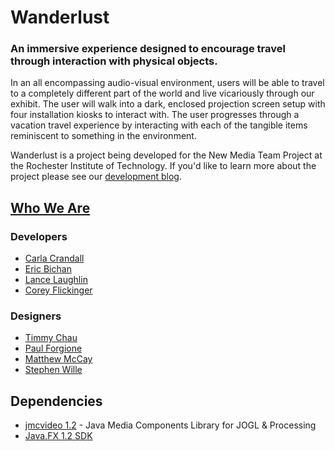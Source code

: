 Wanderlust
=============

### An immersive experience designed to encourage travel through interaction with physical objects.

In an all encompassing audio-visual environment, users will be able to travel to a completely different part of the world and live vicariously through our exhibit. The user will walk into a dark, enclosed projection screen setup with four installation kiosks to interact with. The user progresses through a vacation travel experience by interacting with each of the tangible items reminiscent to something in the environment.

Wanderlust is a project being developed for the New Media Team Project at the Rochester Institute of Technology. If you'd like to learn more about the project please see our [development blog](http://sugarpeas.cias.rit.edu/#home).

## [Who We Are](http://sugarpeas.cias.rit.edu/#team)

### Developers

* [Carla Crandall](https://www.github.com/CarlaCrandall)
* [Eric Bichan](https://www.github.com/bichan17)
* [Lance Laughlin](https://www.github.com/ExplosiveHippo)
* [Corey Flickinger](https://www.github.com/Destroyer675000)

### Designers

* [Timmy Chau](https://www.github.com/timmychau)
* [Paul Forgione](https://www.github.com/paulforgione)
* [Matthew McCay](https://www.github.com/mmcandy)
* [Stephen Wille](https://www.github.com/stw5349)

## Dependencies

* [jmcvideo 1.2](http://www.mat.ucsb.edu/~a.forbes/PROCESSING/jmcvideo/jmcvideo.html) - Java Media Components Library for JOGL & Processing
* [Java.FX 1.2 SDK](http://www.oracle.com/technetwork/java/javasebusiness/downloads/java-archive-downloads-javafx-419431.html#javafx_sdk-1.2.3-oth-JPR)
